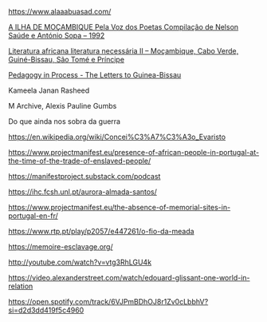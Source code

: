 

https://www.alaaabuasad.com/

[A ILHA DE MOÇAMBIQUE Pela Voz dos Poetas Compilação de Nelson Saúde e António Sopa – 1992](https://livrariaultramarina.pt/shop/a-ilha-de-mocambique-pela-voz-dos-poetas-compilacao-de-nelson-saude-e-antonio-sopa-1992-2/)

[Literatura africana literatura necessária II – Moçambique, Cabo Verde, Guiné-Bissau, São Tomé e Príncipe](https://leituria.com/pt/os-livros/estudos-literarios/literatura-africana-literatura-necessaria-ii-mocambique-cabo-verde-guine-bissau-sao-tome-e-principe)

[Pedagogy in Process - The Letters to Guinea-Bissau](https://www.bloomsbury.com/uk/pedagogy-in-process-9781350190290/)

Kameela Janan Rasheed

M Archive, Alexis Pauline Gumbs

Do que ainda nos sobra da guerra

https://en.wikipedia.org/wiki/Concei%C3%A7%C3%A3o_Evaristo

https://www.projectmanifest.eu/presence-of-african-people-in-portugal-at-the-time-of-the-trade-of-enslaved-people/

https://manifestproject.substack.com/podcast

https://ihc.fcsh.unl.pt/aurora-almada-santos/

https://www.projectmanifest.eu/the-absence-of-memorial-sites-in-portugal-en-fr/

https://www.rtp.pt/play/p2057/e447261/o-fio-da-meada

https://memoire-esclavage.org/

http://youtube.com/watch?v=vtg3RhLGU4k

https://video.alexanderstreet.com/watch/edouard-glissant-one-world-in-relation

https://open.spotify.com/track/6VJPmBDhOJ8r1Zv0cLbbhV?si=d2d3dd419f5c4960